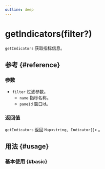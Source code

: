 ```yaml
---
outline: deep
---
```


# getIndicators(filter?)
`getIndicators` 获取指标信息。

## 参考 {#reference}
<!-- @include: @/@views/api/references/instance/getIndicators.md -->

### 参数
- `filter` 过滤参数。
  - `name` 指标名称。
  - `paneId` 窗口id。


### 返回值
`getIndicators` 返回 `Map<string, Indicator[]>` 。

## 用法 {#usage}
<script setup>
import GetIndicators from '../../@views/api/samples/getIndicators/index.vue'
</script>

### 基本使用 {#basic}
<GetIndicators/>